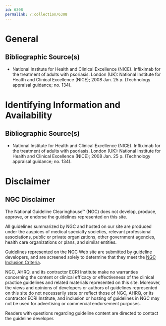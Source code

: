 ```yaml
---
id: 6308
permalink: /:collection/6308
---
```


# General

## Bibliographic Source(s)

- National Institute for Health and Clinical Excellence (NICE). Infliximab for the treatment of adults with psoriasis. London (UK): National Institute for Health and Clinical Excellence (NICE); 2008 Jan. 25 p. (Technology appraisal guidance; no. 134).

# Identifying Information and Availability

## Bibliographic Source(s)

- National Institute for Health and Clinical Excellence (NICE). Infliximab for the treatment of adults with psoriasis. London (UK): National Institute for Health and Clinical Excellence (NICE); 2008 Jan. 25 p. (Technology appraisal guidance; no. 134).

# Disclaimer

## NGC Disclaimer

The National Guideline Clearinghouse™ (NGC) does not develop, produce, approve, or endorse the guidelines represented on this site.

All guidelines summarized by NGC and hosted on our site are produced under the auspices of medical specialty societies, relevant professional associations, public or private organizations, other government agencies, health care organizations or plans, and similar entities.

Guidelines represented on the NGC Web site are submitted by guideline developers, and are screened solely to determine that they meet the [NGC Inclusion Criteria](/help-and-about/summaries/inclusion-criteria).

NGC, AHRQ, and its contractor ECRI Institute make no warranties concerning the content or clinical efficacy or effectiveness of the clinical practice guidelines and related materials represented on this site. Moreover, the views and opinions of developers or authors of guidelines represented on this site do not necessarily state or reflect those of NGC, AHRQ, or its contractor ECRI Institute, and inclusion or hosting of guidelines in NGC may not be used for advertising or commercial endorsement purposes.

Readers with questions regarding guideline content are directed to contact the guideline developer.

